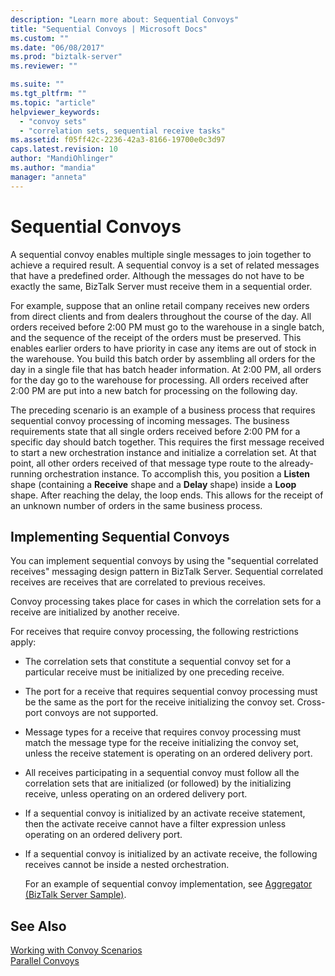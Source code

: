 ```yaml
---
description: "Learn more about: Sequential Convoys"
title: "Sequential Convoys | Microsoft Docs"
ms.custom: ""
ms.date: "06/08/2017"
ms.prod: "biztalk-server"
ms.reviewer: ""

ms.suite: ""
ms.tgt_pltfrm: ""
ms.topic: "article"
helpviewer_keywords: 
  - "convoy sets"
  - "correlation sets, sequential receive tasks"
ms.assetid: f05ff42c-2236-42a3-8166-19700e0c3d97
caps.latest.revision: 10
author: "MandiOhlinger"
ms.author: "mandia"
manager: "anneta"
---
```

# Sequential Convoys
A sequential convoy enables multiple single messages to join together to achieve a required result. A sequential convoy is a set of related messages that have a predefined order. Although the messages do not have to be exactly the same, BizTalk Server must receive them in a sequential order.  
  
 For example, suppose that an online retail company receives new orders from direct clients and from dealers throughout the course of the day. All orders received before 2:00 PM must go to the warehouse in a single batch, and the sequence of the receipt of the orders must be preserved. This enables earlier orders to have priority in case any items are out of stock in the warehouse. You build this batch order by assembling all orders for the day in a single file that has batch header information. At 2:00 PM, all orders for the day go to the warehouse for processing. All orders received after 2:00 PM are put into a new batch for processing on the following day.  
  
 The preceding scenario is an example of a business process that requires sequential convoy processing of incoming messages. The business requirements state that all single orders received before 2:00 PM for a specific day should batch together. This requires the first message received to start a new orchestration instance and initialize a correlation set. At that point, all other orders received of that message type route to the already-running orchestration instance. To accomplish this, you position a **Listen** shape (containing a **Receive** shape and a **Delay** shape) inside a **Loop** shape. After reaching the delay, the loop ends. This allows for the receipt of an unknown number of orders in the same business process.  
  
## Implementing Sequential Convoys  
 You can implement sequential convoys by using the "sequential correlated receives" messaging design pattern in BizTalk Server. Sequential correlated receives are receives that are correlated to previous receives.  
  
 Convoy processing takes place for cases in which the correlation sets for a receive are initialized by another receive.  
  
 For receives that require convoy processing, the following restrictions apply:  
  
- The correlation sets that constitute a sequential convoy set for a particular receive must be initialized by one preceding receive.  
  
- The port for a receive that requires sequential convoy processing must be the same as the port for the receive initializing the convoy set. Cross-port convoys are not supported.  
  
- Message types for a receive that requires convoy processing must match the message type for the receive initializing the convoy set, unless the receive statement is operating on an ordered delivery port.  
  
- All receives participating in a sequential convoy must follow all the correlation sets that are initialized (or followed) by the initializing receive, unless operating on an ordered delivery port.  
  
- If a sequential convoy is initialized by an activate receive statement, then the activate receive cannot have a filter expression unless operating on an ordered delivery port.  
  
- If a sequential convoy is initialized by an activate receive, the following receives cannot be inside a nested orchestration.  
  
  For an example of sequential convoy implementation, see [Aggregator (BizTalk Server Sample)](../core/aggregator-biztalk-server-sample.md).  
  
## See Also  
 [Working with Convoy Scenarios](../core/working-with-convoy-scenarios.md)   
 [Parallel Convoys](../core/parallel-convoys.md)
